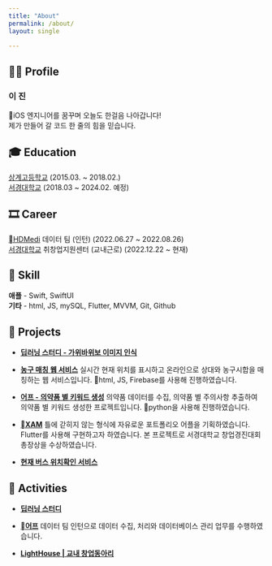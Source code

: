 ```yaml
---
title: "About"
permalink: /about/
layout: single
  
---
```


## 🧑‍💻 Profile
### 이 진
iOS 엔지니어를 꿈꾸며 오늘도 한걸음 나아갑니다!<br>
제가 만들어 갈 코드 한 줄의 힘을 믿습니다.

## 🎓 Education
[상계고등학교](https://sanggye.sen.hs.kr/) (2015.03. ~ 2018.02.)<br>
[서경대학교](https://www.skuniv.ac.kr/) (2018.03 ~ 2024.02. 예정)

## 🎞 Career
[HDMedi](https://www.hdmedi.co.kr/) 데이터 팀 (인턴) (2022.06.27 ~ 2022.08.26)<br>
[서경대학교](https://www.skuniv.ac.kr/) 취창업지원센터 (교내근로) (2022.12.22 ~ 현재)

## 🎯 Skill
**애플** - Swift, SwiftUI<br>
**기타** - html, JS, mySQL, Flutter, MVVM, Git, Github

## 🚀 Projects
- **[딥러닝 스터디 - 가위바위보 이미지 인식](https://paper-timpani-99f.notion.site/ebcc479767a84f6680a1d0d33d0776c0)**

- **[농구 매칭 웹 서비스](https://paper-timpani-99f.notion.site/13df854958a5490c823deefc2d228296)**
    실시간 현재 위치를 표시하고 온라인으로 상대와 농구시합을 매칭하는 웹 서비스입니다. html, JS, Firebase를 사용해 진행하였습니다.

- **[어프 - 의약품 별 키워드 생성](https://paper-timpani-99f.notion.site/53c7c2c9fb70491d8f495760a5bc3e24)**
    의약품 데이터를 수집, 의약품 별 주의사항 추출하여 의약품 별 키워드 생성한 프로젝트입니다. python을 사용해 진행하였습니다.

- **[XAM](https://paper-timpani-99f.notion.site/XAM-5702449e42264762a7a84a058eb0e66d)**
    틀에 갇히지 않는 형식에 자유로운 포트폴리오 어플을 기획하였습니다. Flutter를 사용해 구현하고자 하였습니다. 본 프로젝트로 서경대학교 창업경진대회 총장상을 수상하였습니다.

- **[현재 버스 위치확인 서비스](https://paper-timpani-99f.notion.site/ac972aa3922847dc8163b93bf245d0ea)**

## 🎒 Activities
- **[딥러닝 스터디](https://paper-timpani-99f.notion.site/d15420201f6641efadef80c6e143ea83)**

- **[어프](https://paper-timpani-99f.notion.site/1886b747756441dbbef78cfa9e834670)**
    데이터 팀 인턴으로 데이터 수집, 처리와 데이터베이스 관리 업무를 수행하였습니다.

- **[LightHouse | 교내 창업동아리](https://paper-timpani-99f.notion.site/LightHouse-a36664200bcb48c18d1d525a346c9a03)**
